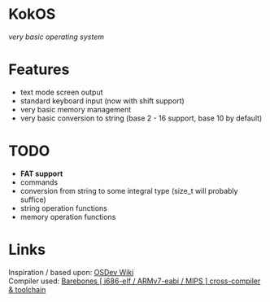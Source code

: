 # KokOS
*very basic operating system*

Features
====
- text mode screen output
- standard keyboard input (now with shift support)
- very basic memory management
- very basic conversion to string (base 2 - 16 support, base 10 by default)

TODO
====
- <b>FAT support</b>
- commands
- conversion from string to some integral type (size_t will probably suffice)
- string operation functions
- memory operation functions

Links
====
<div>Inspiration / based upon: <a href="http://wiki.osdev.org/Main_Page">OSDev Wiki</a></div>
<div>Compiler used: <a href="https://github.com/rm-hull/barebones-toolchain">Barebones [ i686-elf / ARMv7-eabi / MIPS ] cross-compiler & toolchain</a></div>
